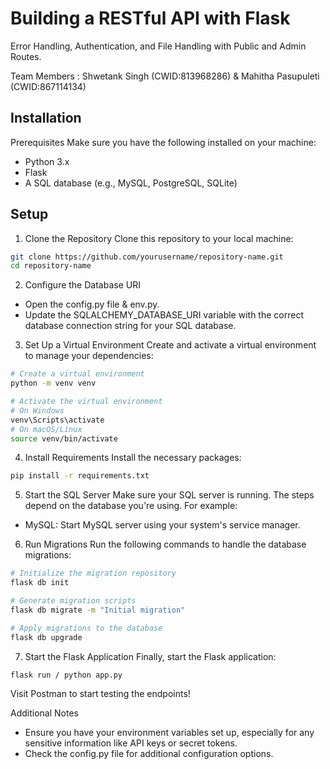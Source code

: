 
# Building a RESTful API with Flask

Error
Handling, Authentication, and File Handling with Public and Admin
Routes. 


Team Members :  Shwetank Singh (CWID:813968286) & Mahitha Pasupuleti (CWID:867114134)


## Installation

Prerequisites
Make sure you have the following installed on your machine:
- Python 3.x
- Flask
- A SQL database (e.g., MySQL, PostgreSQL, SQLite)



    
## Setup

1. Clone the Repository
Clone this repository to your local machine:
```bash
git clone https://github.com/yourusername/repository-name.git
cd repository-name
```

2. Configure the Database URI
- Open the config.py file & env.py.
- Update the SQLALCHEMY_DATABASE_URI variable with the correct database connection string for your SQL database.


3. Set Up a Virtual Environment
Create and activate a virtual environment to manage your dependencies:
```bash
# Create a virtual environment
python -m venv venv

# Activate the virtual environment
# On Windows
venv\Scripts\activate
# On macOS/Linux
source venv/bin/activate
```

4. Install Requirements
Install the necessary packages:
```bash
pip install -r requirements.txt
```

5. Start the SQL Server
Make sure your SQL server is running. The steps depend on the database you're using. For example:
- MySQL: Start MySQL server using your system's service manager.


6. Run Migrations
Run the following commands to handle the database migrations:
```bash
# Initialize the migration repository
flask db init

# Generate migration scripts
flask db migrate -m "Initial migration"

# Apply migrations to the database
flask db upgrade
```

7. Start the Flask Application
Finally, start the Flask application:
```bash
flask run / python app.py
```
Visit Postman to start testing the endpoints!

Additional Notes
- Ensure you have your environment variables set up, especially for any sensitive information like API keys or secret tokens.
- Check the config.py file for additional configuration options.


